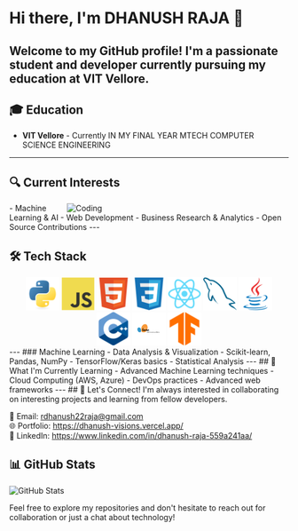 # Hi there, I'm DHANUSH RAJA 👋
Welcome to my GitHub profile! I'm a passionate student and developer currently pursuing my education at VIT Vellore.
---

## 🎓 Education
- **VIT Vellore** - Currently IN MY FINAL YEAR MTECH COMPUTER SCIENCE ENGINEERING
---
## 🔍 Current Interests
<img align="right" alt="Coding" width="400" src="https://user-images.githubusercontent.com/74038190/212749447-bfb7e725-6987-49d9-ae85-2015e3e7cc41.gif">
- Machine Learning & AI
- Web Development  
- Business Research & Analytics
- Open Source Contributions
---

## 🛠️ Tech Stack
<div align="center">
  <img src="./python-logo.svg" alt="Python" width="60" height="60"/>
  <img src="./javascript-logo.svg" alt="JavaScript" width="60" height="60"/>
  <img src="./html-logo.svg" alt="HTML5" width="60" height="60"/>
  <img src="./css-logo.svg" alt="CSS3" width="60" height="60"/>
  <img src="./react-logo.svg" alt="React" width="60" height="60"/>
  <img src="./sql-logo.svg" alt="SQL" width="60" height="60"/>
  <img src="./java-logo.svg" alt="Java" width="60" height="60"/>
  <img src="./cpp-logo.svg" alt="C++" width="60" height="60"/>
  <img src="./sklearn-logo.svg" alt="Scikit-learn" width="60" height="60"/>
  <img src="./tensorflow-logo.svg" alt="TensorFlow" width="60" height="60"/>
</div>
---
### Machine Learning
- Data Analysis & Visualization
- Scikit-learn, Pandas, NumPy
- TensorFlow/Keras basics
- Statistical Analysis
---
## 🌱 What I'm Currently Learning
- Advanced Machine Learning techniques
- Cloud Computing (AWS, Azure)
- DevOps practices
- Advanced web frameworks
---
## 🤝 Let's Connect!
I'm always interested in collaborating on interesting projects and learning from fellow developers.

📧 Email: rdhanush22raja@gmail.com  
🌐 Portfolio: https://dhanush-visions.vercel.app/  
💼 LinkedIn: https://www.linkedin.com/in/dhanush-raja-559a241aa/

## 📊 GitHub Stats
![GitHub Stats](https://github-readme-stats.vercel.app/api?username=DHANUSHRAJA22&show_icons=true&theme=dark)

Feel free to explore my repositories and don't hesitate to reach out for collaboration or just a chat about technology!
